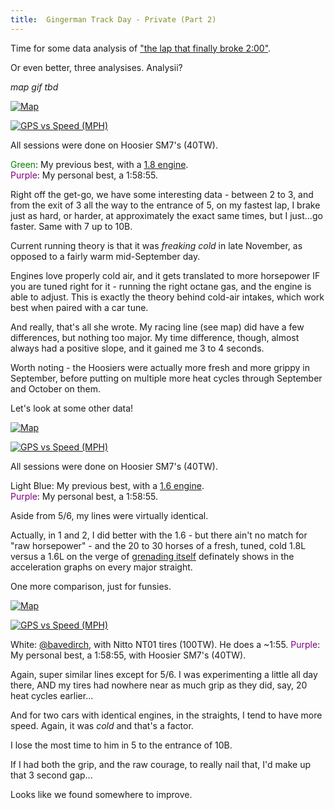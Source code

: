 ```yaml
---
title:  Gingerman Track Day - Private (Part 2)
---
```


Time for some data analysis of ["the lap that finally broke 2:00"](/posts/2020/11/gingerman).  

Or even better, three analysises. Analysii? 

*map gif tbd*

<a href="https://i.imgur.com/46fPUl8.png" data-fancybox><img src="https://i.imgur.com/46fPUl8.png" alt="Map"/></a>

<a href="https://i.imgur.com/TmVpcil.png" data-fancybox><img src="https://i.imgur.com/TmVpcil.png"  alt="GPS vs Speed (MPH)"/></a>

All sessions were done on Hoosier SM7's (40TW).

<span style="color:green;">Green</span>: My previous best, with a [1.8 engine](/posts/2020/09/gingerman).  
<span style="color:purple;">Purple</span>: My personal best, a 1:58:55.

Right off the get-go, we have some interesting data - between 2 to 3, and from the exit of 3 all the way to the entrance of 5, on my fastest lap, I brake just as hard, or harder, at approximately the exact same times, but I just...go faster. Same with 7 up to 10B.

Current running theory is that it was _freaking cold_ in late November, as opposed to a fairly warm mid-September day. 

Engines love properly cold air, and it gets translated to more horsepower IF you are tuned right for it - running the right octane gas, and the engine is able to adjust. This is exactly the theory behind cold-air intakes, which work best when paired with a car tune.

And really, that's all she wrote. My racing line (see map) did have a few differences, but nothing too major. My time difference, though, almost always had a positive slope, and it gained me 3 to 4 seconds.

Worth noting - the Hoosiers were actually more fresh and more grippy in September, before putting on multiple more heat cycles through September and October on them.

Let's look at some other data!

<a href="https://i.imgur.com/35EfZ8f.png" data-fancybox><img src="https://i.imgur.com/35EfZ8f.png" alt="Map"/></a>

<a href="https://i.imgur.com/ScxaoYE.png" data-fancybox><img src="https://i.imgur.com/ScxaoYE.png"  alt="GPS vs Speed (MPH)"/></a>

All sessions were done on Hoosier SM7's (40TW).

<span style="color:light blue;">Light Blue</span>: My previous best, with a [1.6 engine](/posts/2020/07/gingerman-2).  
<span style="color:purple;">Purple</span>: My personal best, a 1:58:55.

Aside from 5/6, my lines were virtually identical.

Actually, in 1 and 2, I did better with the 1.6 - but there ain't no match for "raw horsepower" - and the 20 to 30 horses of a fresh, tuned, cold 1.8L versus a 1.6L on the verge of [grenading itself](/posts/2020/07/engine-rebuild-1) definately shows in the acceleration graphs on every major straight.

One more comparison, just for funsies.

<a href="https://i.imgur.com/kgb5Gyg.png" data-fancybox><img src="https://i.imgur.com/kgb5Gyg.png" alt="Map"/></a>

<a href="https://i.imgur.com/46YUuoY.png" data-fancybox><img src="https://i.imgur.com/46YUuoY.png"  alt="GPS vs Speed (MPH)"/></a>

White: [@bavedirch](https://www.instagram.com/bavedirch/), with Nitto NT01 tires (100TW). He does a ~1:55.
<span style="color:purple;">Purple</span>: My personal best, a 1:58:55, with Hoosier SM7's (40TW).

Again, super similar lines except for 5/6. I was experimenting a little all day there, AND my tires had nowhere near as much grip as they did, say, 20 heat cycles earlier...

And for two cars with identical engines, in the straights, I tend to have more speed. Again, it was _cold_ and that's a factor.

I lose the most time to him in 5 to the entrance of 10B. 

If I had both the grip, and the raw courage, to really nail that, I'd make up that 3 second gap...

Looks like we found somewhere to improve.